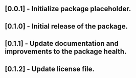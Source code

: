 ## [0.0.1] - Initialize package placeholder.
## [0.1.0] - Initial release of the package.
## [0.1.1] - Update documentation and improvements to the package health.
## [0.1.2] - Update license file.
